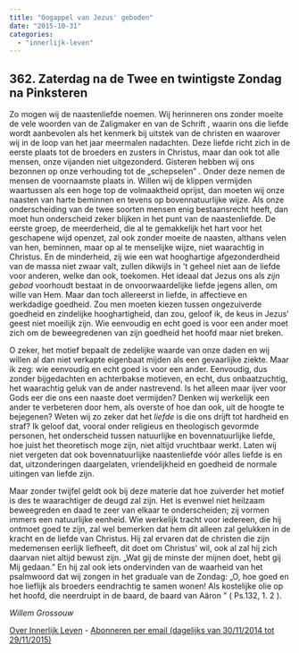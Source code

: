 ```yaml
---
title: "Oogappel van Jezus' geboden"
date: "2015-10-31"
categories: 
  - "innerlijk-leven"
---
```


## 362\. Zaterdag na de Twee en twintigste Zondag na Pinksteren

Zo mogen wij de naastenliefde noemen. Wij herinneren ons zonder moeite de vele woorden van de Zaligmaker en van de Schrift , waarin ons die liefde wordt aanbevolen als het kenmerk bij uitstek van de christen en waarover wij in de loop van het jaar meermalen nadachten. Deze liefde richt zich in de eerste plaats tot de broeders en zusters in Christus, maar dan ook tot alle mensen, onze vijanden niet uitgezonderd. Gisteren hebben wij ons bezonnen op onze verhouding tot de „schepselen” . Onder deze nemen de mensen de voornaamste plaats in. Willen wij de klippen vermijden waartussen als een hoge top de volmaaktheid oprijst, dan moeten wij onze naasten van harte beminnen en tevens op bovennatuurlijke wijze. Als onze onderscheiding van de twee soorten mensen enig bestaansrecht heeft, dan moet hun onderscheid zeker blijken in het punt van de naastenliefde. De eerste groep, de meerderheid, die al te gemakkelijk het hart voor het geschapene wijd openzet, zal ook zonder moeite de naasten, althans velen van hen, beminnen, maar op al te menselijke wijze, niet waarachtig in Christus. En de minderheid, zij wie een wat hooghartige afgezonderdheid van de massa niet zwaar valt, zullen dikwijls in 't geheel niet aan de liefde voor anderen, welke dan ook, toekomen. Het ideaal dat Jezus ons als _zijn gebod_ voorhoudt bestaat in de onvoorwaardelijke liefde jegens allen, om wille van Hem. Maar dan toch allereerst in liefde, in affectieve en werkdadige goedheid. Zou men moeten kiezen tussen ongezuiverde goedheid en zindelijke hooghartigheid, dan zou, geloof ik, de keus in Jezus' geest niet moeilijk zijn. Wie eenvoudig en echt goed is voor een ander moet zich om de beweegredenen van zijn goedheid het hoofd maar niet breken.

O zeker, het motief bepaalt de zedelijke waarde van onze daden en wij willen al dan niet verkapte eigenbaat mijden als een gevaarlijke ziekte. Maar ik zeg: wie eenvoudig en echt goed is voor een ander. Eenvoudig, dus zonder bijgedachten en achterbakse motieven, en echt, dus onbaatzuchtig, het waarachtig geluk van de ander nastrevend. Is het alleen maar ijver voor Gods eer die ons een naaste doet vermijden? Denken wij werkelijk een ander te verbeteren door hem, als overste of hoe dan ook, uit de hoogte te bejegenen? Weten wij zo zeker dat het _liefde_ is die ons drijft tot hardheid en straf? Ik geloof dat, vooral onder religieus en theologisch gevormde personen, het onderscheid tussen natuurlijke en bovennatuurlijke liefde, hoe juist het theoretisch moge zijn, niet altijd vruchtbaar werkt. Laten wij niet vergeten dat ook bovennatuurlijke naastenliefde vóór alles liefde is en dat, uitzonderingen daargelaten, vriendelijkheid en goedheid de normale uitingen van liefde zijn.

Maar zonder twijfel geldt ook bij deze materie dat hoe zuiverder het motief is des te waarachtiger de deugd zal zijn. Het is evenwel niet heilzaam beweegreden en daad te zeer van elkaar te onderscheiden; zij vormen immers een natuurlijke eenheid. Wie werkelijk tracht voor iedereen, die hij ontmoet goed te zijn, zal wel bemerken dat hem dit alleen zal gelukken in de kracht en de liefde van Christus. Hij zal ervaren dat de christen die zijn medemensen eerlijk liefheeft, dit doet om Christus' wil, ook al zal hij zich daarvan niet altijd bewust zijn. „Wat gij de minste der mijnen doet, hebt gij Mij gedaan.” En hij zal ook iets ondervinden van de waarheid van het psalmwoord dat wij zongen in het graduale van de Zondag: „O, hoe goed en hoe lieflijk als broeders eendrachtig te samen wonen! Als kostelijke olie op het hoofd, die neerdruipt in de baard, de baard van Aäron ” ( Ps.132, 1. 2 ).

_Willem Grossouw_

[Over Innerlijk Leven](/blog/een-jaar-lang-innerlijk-leven-op-geloven-leren/) - [Abonneren per email (dagelijks van 30/11/2014 tot 29/11/2015)](http://eepurl.com/9P3DT)
